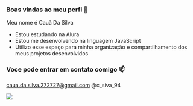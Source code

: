 ### Boas vindas ao meu perfi 🙂

Meu nome é Cauã Da Silva

- Estou estudando na Alura
- Estou me desenvolvendo na linguagem JavaScript
- Utilizo esse espaço para minha organização e compartilhamento dos meus projetos desenvolvidos

### Voce pode entrar em contato comigo 📫

caua.da.silva.272727@gmail.com
@c_siva_94

![](https://tenor.com/pt-BR/view/welcome-back-добро-пожаловать-welcome-home-greetings-welcome-gif-5804466375560660797)
